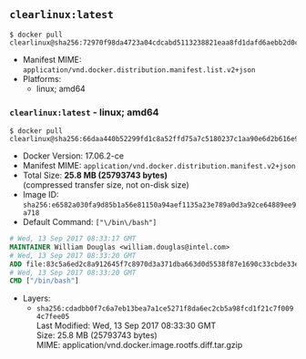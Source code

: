 ## `clearlinux:latest`

```console
$ docker pull clearlinux@sha256:72970f98da4723a04cdcabd5113238821eaa8fd1dafd6aebb2d0c3977cf595b3
```

-	Manifest MIME: `application/vnd.docker.distribution.manifest.list.v2+json`
-	Platforms:
	-	linux; amd64

### `clearlinux:latest` - linux; amd64

```console
$ docker pull clearlinux@sha256:66daa440b52299fd1c8a52ffd75a7c5180237c1aa90e6d2b616e9f460d45a2f2
```

-	Docker Version: 17.06.2-ce
-	Manifest MIME: `application/vnd.docker.distribution.manifest.v2+json`
-	Total Size: **25.8 MB (25793743 bytes)**  
	(compressed transfer size, not on-disk size)
-	Image ID: `sha256:e6582a030fa9d85b1a56e81150a94aef1135a23e789a0d3a92ce64889ee9a718`
-	Default Command: `["\/bin\/bash"]`

```dockerfile
# Wed, 13 Sep 2017 08:33:17 GMT
MAINTAINER William Douglas <william.douglas@intel.com>
# Wed, 13 Sep 2017 08:33:20 GMT
ADD file:83c5a6ed2c8a912645f7c8970d3a371dba663d0d5538f87e1690c33cbde33e65 in / 
# Wed, 13 Sep 2017 08:33:20 GMT
CMD ["/bin/bash"]
```

-	Layers:
	-	`sha256:cdadbb0f7c6a7eb13bea7a1ce5271f8da6ec2cb5a98fcd1f21c7f0094c7fee05`  
		Last Modified: Wed, 13 Sep 2017 08:33:30 GMT  
		Size: 25.8 MB (25793743 bytes)  
		MIME: application/vnd.docker.image.rootfs.diff.tar.gzip
